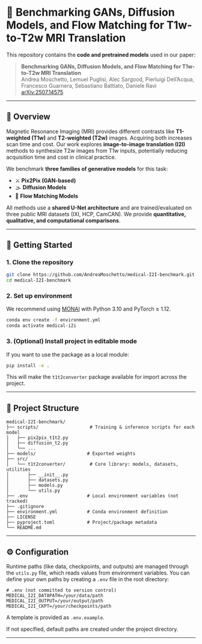 # 🧠 Benchmarking GANs, Diffusion Models, and Flow Matching for T1w-to-T2w MRI Translation

This repository contains the **code and pretrained models** used in our paper:

> **Benchmarking GANs, Diffusion Models, and Flow Matching for T1w-to-T2w MRI Translation**  
> Andrea Moschetto, Lemuel Puglisi, Alec Sargood, Pierluigi Dell’Acqua, Francesco Guarnera, Sebastiano Battiato, Daniele Ravì  
> [arXiv:2507.14575](https://arxiv.org/abs/2507.14575)

---

## 🧩 Overview

Magnetic Resonance Imaging (MRI) provides different contrasts like **T1-weighted (T1w)** and **T2-weighted (T2w)** images. Acquiring both increases scan time and cost. Our work explores **image-to-image translation (I2I)** methods to synthesize T2w images from T1w inputs, potentially reducing acquisition time and cost in clinical practice.

We benchmark **three families of generative models** for this task:
- ⚔️ **Pix2Pix (GAN-based)**
- 🌫️ **Diffusion Models**
- 🌊 **Flow Matching Models**

All methods use a **shared U-Net architecture** and are trained/evaluated on three public MRI datasets (IXI, HCP, CamCAN). We provide **quantitative, qualitative, and computational comparisons**.

---

## 🚀 Getting Started


### 1. Clone the repository
```bash
git clone https://github.com/AndreaMoschetto/medical-I2I-benchmark.git
cd medical-I2I-benchmark
```

### 2. Set up environment
We recommend using [MONAI](https://monai.io) with Python 3.10 and PyTorch ≥ 1.12.
```bash
conda env create -f environment.yml
conda activate medical-i2i
```
### 3. (Optional) Install project in editable mode

If you want to use the package as a local module:

```bash
pip install -e .
```

This will make the `t1t2converter` package available for import across the project.

---

## 📂 Project Structure

```
medical-I2I-benchmark/
├── scripts/                   # Training & inference scripts for each model
│   ├── pix2pix_t1t2.py
│   ├── diffusion_t2.py
│   └── ...
├── models/                   # Exported weights
├── src/
│   └── t1t2converter/         # Core library: models, datasets, utilities
│       ├── __init__.py
│       ├── datasets.py
│       ├── models.py
│       └── utils.py
├── .env                      # Local environment variables (not tracked)
├── .gitignore
├── environment.yml           # Conda environment definition
├── LICENSE
├── pyproject.toml            # Project/package metadata
└── README.md
```

---

## ⚙️ Configuration

Runtime paths (like data, checkpoints, and outputs) are managed through the `utils.py` file, which reads values from environment variables. You can define your own paths by creating a `.env` file in the root directory:

```dotenv
# .env (not committed to version control)
MEDICAL_I2I_DATAPATH=/your/data/path
MEDICAL_I2I_OUTPUT=/your/output/path
MEDICAL_I2I_CKPT=/your/checkpoints/path
```

A template is provided as `.env.example`.

If not specified, default paths are created under the project directory.

---
